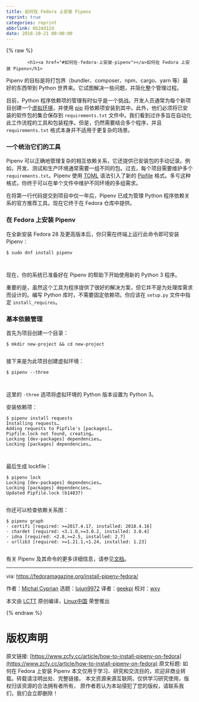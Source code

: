 ```yaml
---
title: 如何在 Fedora 上安装 Pipenv
reprint: true
categories: reprint
abbrlink: 6b2dd12d
date: 2018-10-21 00:00:00
---
```


{% raw %}

            <h1><a href="#如何在-fedora-上安装-pipenv"></a>如何在 Fedora 上安装 Pipenv</h1>
<p>Pipenv 的目标是将打包界（bundler、composer、npm、cargo、yarn 等）最好的东西带到 Python 世界来。它试图解决一些问题，并简化整个管理过程。</p>
<p>目前，Python 程序依赖项的管理有时似乎是一个挑战。开发人员通常为每个新项目创建一个<a href="https://packaging.python.org/tutorials/installing-packages/#creating-virtual-environments">虚拟环境</a>，并使用 <a href="https://developer.fedoraproject.org/tech/languages/python/pypi-installation.html">pip</a> 将依赖项安装到其中。此外，他们必须将已安装的软件包的集合保存到 <code>requirements.txt</code> 文件中。我们看到过许多旨在自动化此工作流程的工具和包装程序。但是，仍然需要结合多个程序，并且 <code>requirements.txt</code> 格式本身并不适用于更复杂的场景。</p>
<h3><a href="#一个统治它们的工具"></a>一个统治它们的工具</h3>
<p>Pipenv 可以正确地管理复杂的相互依赖关系，它还提供已安装包的手动记录。例如，开发、测试和生产环境通常需要一组不同的包。过去，每个项目需要维护多个 <code>requirements.txt</code>。Pipenv 使用 <a href="https://github.com/toml-lang/toml">TOML</a> 语法引入了新的 <a href="https://github.com/pypa/pipfile">Pipfile</a> 格式。多亏这种格式，你终于可以在单个文件中维护不同环境的多组需求。</p>
<p>在将第一行代码提交到项目中仅一年后，Pipenv 已成为管理 Python 程序依赖关系的官方推荐工具。现在它终于在 Fedora 仓库中提供。</p>
<h3><a href="#在-fedora-上安装-pipenv"></a>在 Fedora 上安装 Pipenv</h3>
<p>在全新安装 Fedora 28 及更高版本后，你只需在终端上运行此命令即可安装 Pipenv：</p>
<pre><code class="hljs shell"><span class="hljs-meta">$</span><span class="bash"> sudo dnf install pipenv</span>

</code></pre><p>现在，你的系统已准备好在 Pipenv 的帮助下开始使用新的 Python 3 程序。</p>
<p>重要的是，虽然这个工具为程序提供了很好的解决方案，但它并不是为处理库需求而设计的。编写 Python 库时，不需要固定依赖项。你应该在 <code>setup.py</code> 文件中指定 <code>install_requires</code>。</p>
<h3><a href="#基本依赖管理"></a>基本依赖管理</h3>
<p>首先为项目创建一个目录：</p>
<pre><code class="hljs smali">$ mkdir<span class="hljs-built_in"> new-project </span>&amp;&amp; cd<span class="hljs-built_in"> new-project
</span>
</code></pre><p>接下来是为此项目创建虚拟环境：</p>
<pre><code class="hljs shell"><span class="hljs-meta">$</span><span class="bash"> pipenv --three</span>

</code></pre><p>这里的 <code>-three</code> 选项将虚拟环境的 Python 版本设置为 Python 3。</p>
<p>安装依赖项：</p>
<pre><code class="hljs accesslog">$ pipenv install requests
Installing requests…
Adding requests to Pipfile's <span class="hljs-string">[packages]</span>…
Pipfile.lock not found, creating…
Locking <span class="hljs-string">[dev-packages]</span> dependencies…
Locking <span class="hljs-string">[packages]</span> dependencies…

</code></pre><p>最后生成 lockfile：</p>
<pre><code class="hljs accesslog">$ pipenv lock
Locking <span class="hljs-string">[dev-packages]</span> dependencies…
Locking <span class="hljs-string">[packages]</span> dependencies…
Updated Pipfile.lock (b14837)

</code></pre><p>你还可以检查依赖关系图：</p>
<pre><code class="hljs groovy">$ pipenv graph
- certifi [<span class="hljs-string">required:</span> &gt;=<span class="hljs-number">2017.4</span><span class="hljs-number">.17</span>, <span class="hljs-string">installed:</span> <span class="hljs-number">2018.4</span><span class="hljs-number">.16</span>]
- chardet [<span class="hljs-string">required:</span> &lt;<span class="hljs-number">3.1</span><span class="hljs-number">.0</span>,&gt;=<span class="hljs-number">3.0</span><span class="hljs-number">.2</span>, <span class="hljs-string">installed:</span> <span class="hljs-number">3.0</span><span class="hljs-number">.4</span>]
- idna [<span class="hljs-string">required:</span> &lt;<span class="hljs-number">2.8</span>,&gt;=<span class="hljs-number">2.5</span>, <span class="hljs-string">installed:</span> <span class="hljs-number">2.7</span>]
- urllib3 [<span class="hljs-string">required:</span> &gt;=<span class="hljs-number">1.21</span><span class="hljs-number">.1</span>,&lt;<span class="hljs-number">1.24</span>, <span class="hljs-string">installed:</span> <span class="hljs-number">1.23</span>]

</code></pre><p>有关 Pipenv 及其命令的更多详细信息，请参见<a href="https://docs.pipenv.org/">文档</a>。</p>
<hr>
<p>via: <a href="https://fedoramagazine.org/install-pipenv-fedora/">https://fedoramagazine.org/install-pipenv-fedora/</a></p>
<p>作者：<a href="https://fedoramagazine.org/author/mcyprian/">Michal Cyprian</a> 选题：<a href="https://github.com/lujun9972">lujun9972</a> 译者：<a href="https://github.com/geekpi">geekpi</a> 校对：<a href="https://github.com/wxy">wxy</a></p>
<p>本文由 <a href="https://github.com/LCTT/TranslateProject">LCTT</a> 原创编译，<a href="https://linux.cn/">Linux中国</a> 荣誉推出</p>

          
{% endraw %}

# 版权声明
原文链接: [https://www.zcfy.cc/article/how-to-install-pipenv-on-fedora](https://www.zcfy.cc/article/how-to-install-pipenv-on-fedora)
原文标题: 如何在 Fedora 上安装 Pipenv
本文仅用于学习、研究和交流目的，欢迎非商业转载。转载请注明出处、完整链接。
本文资源来源互联网，仅供学习研究使用，版权归该资源的合法拥有者所有，
原作者若认为本站侵犯了您的版权，请联系我们，我们会立即删除！
